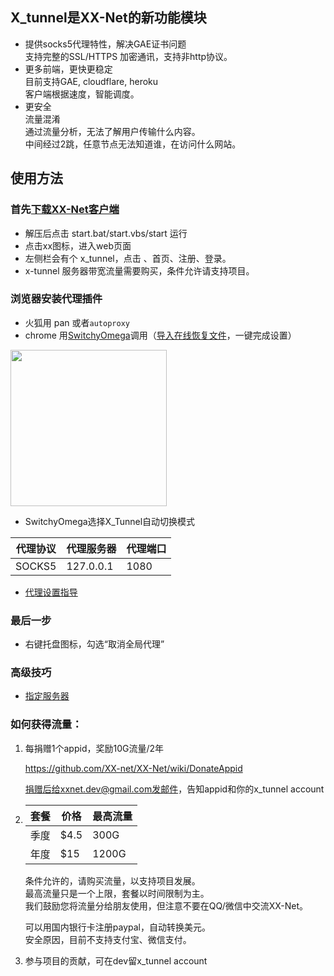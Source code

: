 ## X_tunnel是XX-Net的新功能模块  
* 提供socks5代理特性，解决GAE证书问题  
  支持完整的SSL/HTTPS 加密通讯，支持非http协议。  
* 更多前端，更快更稳定  
  目前支持GAE, cloudflare, heroku  
  客户端根据速度，智能调度。  
* 更安全  
  流量混淆  
    通过流量分析，无法了解用户传输什么内容。  
  中间经过2跳，任意节点无法知道谁，在访问什么网站。  
  

## 使用方法

### 首先[下载XX-Net客户端](https://github.com/XX-net/XX-Net/blob/master/code/default/download.md)    
* 解压后点击 start.bat/start.vbs/start 运行    
* 点击xx图标，进入web页面      
* 左侧栏会有个 x_tunnel，点击 、首页、注册、登录。
* x-tunnel 服务器带宽流量需要购买，条件允许请支持项目。    

### 浏览器安装代理插件    
* 火狐用 pan 或者`autoproxy`
* chrome 用[SwitchyOmega](https://github.com/XX-net/XX-Net/wiki/%E5%AE%89%E8%A3%85%E5%92%8C%E4%BD%BF%E7%94%A8-SwitchyOmega)调用（[导入在线恢复文件](https://raw.githubusercontent.com/XX-net/XX-Net/master/SwitchyOmega/OmegaOptions.bak)，一键完成设置）


<img src="https://user-images.githubusercontent.com/31188782/30581444-bdbef186-9d52-11e7-9f25-e51486647340.JPG" height=250/>

* SwitchyOmega选择X_Tunnel自动切换模式

| 代理协议 | 代理服务器 | 代理端口 |
|----------|------------|----------|
| SOCKS5   | 127.0.0.1  | 1080     |

* [代理设置指导](https://github.com/XX-net/XX-Net/wiki/%E8%AE%BE%E7%BD%AE%E4%BB%A3%E7%90%86)    

### 最后一步
* 右键托盘图标，勾选“取消全局代理”    

### 高级技巧
* [指定服务器](X-Tunnel-use-special-server)

### 如何获得流量：
1. 每捐赠1个appid，奖励10G流量/2年

    https://github.com/XX-net/XX-Net/wiki/DonateAppid

    捐赠后给xxnet.dev@gmail.com发邮件，告知appid和你的x_tunnel account
2.  
    |套餐| 价格|最高流量|
    |-----|-----|---|
    |季度 |$4.5  | 300G |
    |年度 |$15   | 1200G|

   条件允许的，请购买流量，以支持项目发展。  
   最高流量只是一个上限，套餐以时间限制为主。  
   我们鼓励您将流量分给朋友使用，但注意不要在QQ/微信中交流XX-Net。  

   可以用国内银行卡注册paypal，自动转换美元。   
   安全原因，目前不支持支付宝、微信支付。  


3. 参与项目的贡献，可在dev留x_tunnel account